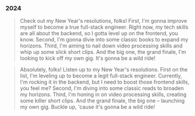 ### 2024

> Check out my New Year's resolutions, folks! First, I'm gonna improve myself to  become a true full-stack engineer. Right now, my tech skills are all about the backend, so I gotta level up on the frontend, you know. Second, I'm gonna divie into some classic books to expand my horizons. Third, I'm aiming to nail down video processing skills and whip up some slick short clips. And the big one, the grand finale, I'm looking to kick off my own gig. It's gonna be a wild ride!

> Absolutely, folks! Listen up to my New Year's resolutions. First on the list, I'm leveling up to become a legit full-stack engineer. Currently, I'm rocking it in the backend, but I need to boost those frontend skills, you feel me? Second, I'm diving into some classic reads to broaden my horizons. Third, I'm honing in on video processing skills, creating some killer short clips. And the grand finale, the big one – launching my own gig. Buckle up, 'cause it's gonna be a wild ride!
